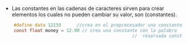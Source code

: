 - Las constantes en las cadenas de caracteres sirven para crear elementos los cuales no pueden cambiar su valor, son (constantes).

```c 
	#define data 12133      //crea en el preprocesador una constante
	const float money = 12.90 // crea una constante con la palabra 
											     //  reservada const   
```

